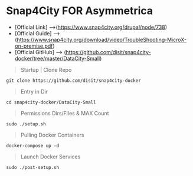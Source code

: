 # Snap4City FOR Asymmetrica

- [Official Link] -->(https://www.snap4city.org/drupal/node/738) 
- [Official Guide] --> (https://www.snap4city.org/download/video/TroubleShooting-MicroX-on-premise.pdf)
- [Official GitHub] --> (https://github.com/disit/snap4city-docker/tree/master/DataCity-Small)

> Startup | Clone Repo
```
git clone https://github.com/disit/snap4city-docker
```
> Entry in Dir
```
cd snap4city-docker/DataCity-Small
```

> Permissions Dirs/Files & MAX Count
```
sudo ./setup.sh
```

> Pulling Docker Containers 
```
docker-compose up -d
```

> Launch Docker Services
```
sudo ./post-setup.sh
```
